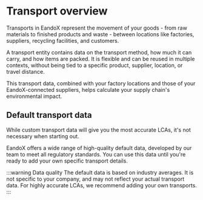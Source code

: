 # Transport overview

Transports in EandoX represent the movement of your goods - from raw materials to finished products and waste - between locations like factories, suppliers, recycling facilities, and customers.

A transport entity contains data on the transport method, how much it can carry, and how items are packed. It is flexible and can be reused in multiple contexts, without being tied to a specific product, supplier, location, or travel distance.

This transport data, combined with your factory locations and those of your EandoX-connected suppliers, helps calculate your supply chain's environmental impact.

## Default transport data

While custom transport data will give you the most accurate LCAs, it's not necessary when starting out.

EandoX offers a wide range of high-quality default data, developed by our team to meet all regulatory standards. You can use this data until you're ready to add your own specific transport details.

:::warning Data quality
The default data is based on industry averages. It is not specific to your company, and may not reflect your actual transport data. For highly accurate LCAs, we recommend adding your own transports.
:::
